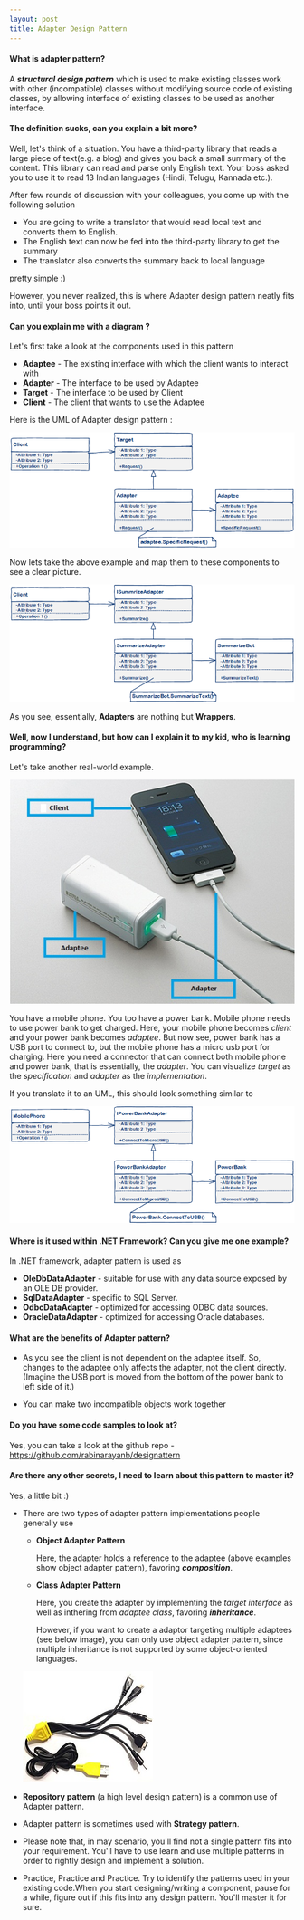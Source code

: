 ```yaml
---
layout: post
title: Adapter Design Pattern
---
```


#### What is adapter pattern?
A ***structural design pattern*** which is used to make existing classes work with other (incompatible) classes without modifying source code of existing classes, by allowing interface of existing classes to be used as another interface.

#### The definition sucks, can you explain a bit more?
Well, let's think of a situation. You have a third-party library that reads a large piece of text(e.g. a blog) and gives you back a small summary of the content. This library can read and parse only English text. Your boss asked you to use it to read 13 Indian languages (Hindi, Telugu, Kannada etc.).

After few rounds of discussion with your colleagues, you come up with the following solution

- You are going to write a translator that would read local text and converts them to English.
- The English text can now be fed into the third-party library to get the summary
- The translator also converts the summary back to local language

pretty simple :)

However, you never realized, this is where Adapter design pattern neatly fits into, until your boss points it out.

#### Can you explain me with a diagram ?

Let's first take a look at the components used in this pattern

- **Adaptee** - The existing interface with which the client wants to interact with
- **Adapter** - The interface to be used by Adaptee
- **Target** - The interface to be used by Client
- **Client**  - The client that wants to use the Adaptee

Here is the UML of Adapter design pattern :

!["Adapter UML"](../public/image/adapter-pattern.gif "Adapter UML")

Now lets take the above example and map them to these components to see a clear picture.

!["Adapter UML"](../public/image/adapter-pattern-2.gif "Adapter UML")

As you see, essentially, **Adapters** are nothing but **Wrappers**.

#### Well, now I understand, but how can I explain it to my kid, who is learning programming?
Let's take another real-world example.

!["Adapter UML"](../public/image/adapter-real-world.jpg "Adapter UML")

You have a mobile phone. You too have a power bank. Mobile phone needs to use power bank to get charged.
Here, your mobile phone becomes *client* and your power bank becomes *adaptee*. But now see, power bank has a USB port to connect to, but the mobile phone has a micro usb port for charging. Here you need a connector that can connect both mobile phone and power bank, that is essentially, the *adapter*. You can visualize *target* as the *specification* and *adapter* as the *implementation*.

If you translate it to an UML, this should look something similar to

!["Adapter UML"](../public/image/adapter-pattern-3.gif "Adapter UML")

#### Where is it used within .NET Framework? Can you give me one example?
In .NET framework, adapter pattern is used as

- **OleDbDataAdapter** - suitable for use with any data source exposed by an OLE DB provider.
- **SqlDataAdapter** - specific to SQL Server.
- **OdbcDataAdapter** - optimized for accessing ODBC data sources.
- **OracleDataAdapter** - optimized for accessing Oracle databases.

#### What are the benefits of Adapter pattern?

- As you see the client is not dependent on the adaptee itself. So, changes to the adaptee only affects the adapter, not the client directly. (Imagine the USB port is moved from the bottom of the power bank to left side of it.)

- You can make two incompatible objects work together

#### Do you have some code samples to look at?
Yes, you can take a look at the github repo -
<a href="https://github.com/rabinarayanb/DesignPattern" target="_blank">https://github.com/rabinarayanb/designattern</a>

#### Are there any other secrets, I need to learn about this pattern to master it?
Yes, a little bit :)

- There are two types of adapter pattern implementations people generally use

	-	**Object Adapter Pattern**

		Here, the adapter holds a reference to the adaptee (above examples show object adapter pattern), favoring ***composition***.   

	- **Class Adapter Pattern**

		Here, you create the adapter by implementing the *target interface* as well as inthering from *adaptee class*, favoring ***inheritance***.

		However, if you want to create a adaptor targeting multiple adaptees (see below image), you can only use object adapter pattern, since multiple inheritance is not supported by some object-oriented languages.


	!["Adapter UML"](../public/image/multi-adapter.jpg "Adapter UML")

- **Repository pattern** (a high level design pattern) is a common use of Adapter pattern.

- Adapter pattern is sometimes used with **Strategy pattern**.

- Please note that, in may scenario, you'll find not a single pattern fits into your requirement. You'll have to use learn and use multiple patterns in order to rightly design and implement a solution.

- Practice, Practice and Practice. Try to identify the patterns used in your existing code.When you start designing/writing a component, pause for a while, figure out if this fits into any design pattern.  You'll master it for sure.
